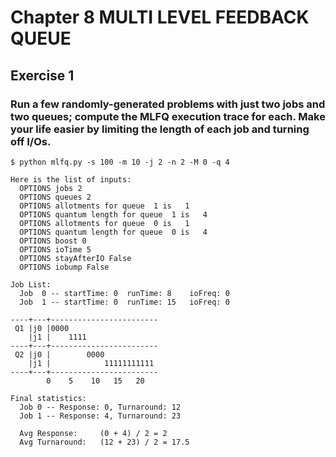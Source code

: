 # Chapter 8 MULTI LEVEL FEEDBACK QUEUE

## Exercise 1

### Run a few randomly-generated problems with just two jobs and two queues; compute the MLFQ execution trace for each. Make your life easier by limiting the length of each job and turning off I/Os.

`$ python mlfq.py -s 100 -m 10 -j 2 -n 2 -M 0 -q 4`

```
Here is the list of inputs:
  OPTIONS jobs 2
  OPTIONS queues 2
  OPTIONS allotments for queue  1 is   1
  OPTIONS quantum length for queue  1 is   4
  OPTIONS allotments for queue  0 is   1
  OPTIONS quantum length for queue  0 is   4
  OPTIONS boost 0
  OPTIONS ioTime 5
  OPTIONS stayAfterIO False
  OPTIONS iobump False

Job List:
  Job  0 -- startTime: 0  runTime: 8    ioFreq: 0
  Job  1 -- startTime: 0  runTime: 15   ioFreq: 0

----+---+------------------------
 Q1 |j0 |0000
    |j1 |    1111
----+---+------------------------
 Q2 |j0 |        0000
    |j1 |            11111111111
----+---+------------------------
        0    5    10   15   20 

Final statistics:
  Job 0 -- Response: 0, Turnaround: 12
  Job 1 -- Response: 4, Turnaround: 23

  Avg Response:     (0 + 4) / 2 = 2
  Avg Turnaround:   (12 + 23) / 2 = 17.5
```
